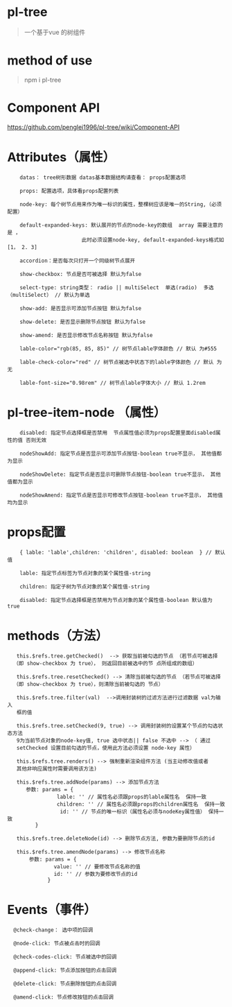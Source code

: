 # pl-tree
> 一个基于vue 的树组件
# method of use
> npm i pl-tree
# Component API
  https://github.com/penglei1996/pl-tree/wiki/Component-API
# Attributes（属性）
        datas： tree树形数据 datas基本数据结构请查看： props配置选项

        props: 配置选项，具体看props配置列表

        node-key: 每个树节点用来作为唯一标识的属性，整棵树应该是唯一的String,（必须配置）

        default-expanded-keys: 默认展开的节点的node-key的数组	array 需要注意的是 ，
                            此时必须设置node-key, default-expanded-keys格式如 [1， 2. 3]

        accordion：是否每次只打开一个同级树节点展开

        show-checkbox: 节点是否可被选择 默认为false

        select-type: string类型： radio || multiSelect  单选(radio)  多选（multiSelect） // 默认为单选

        show-add: 是否显示可添加节点按钮 默认为false

        show-delete: 是否显示删除节点按钮 默认为false

        show-amend: 是否显示修改节点名称按钮 默认为false

        lable-color="rgb(85, 85, 85)" // 树节点lable字体颜色 // 默认 为#555

        lable-check-color="red" // 树节点被选中状态下的lable字体颜色 // 默认 为无

        lable-font-size="0.98rem" // 树节点lable字体大小 // 默认 1.2rem

# pl-tree-item-node （属性）
        disabled: 指定节点选择框是否禁用  节点属性值必须为props配置里面disabled属性的值 否则无效

        nodeShowAdd: 指定节点是否显示可添加节点按钮-boolean true不显示， 其他值都为显示

        nodeShowDelete: 指定节点是否显示可删除节点按钮-boolean true不显示， 其他值都为显示

        nodeShowAmend: 指定节点是否显示可修改节点按钮-boolean true不显示， 其他值均为显示

# props配置
        { lable: 'lable',children: 'children', disabled: boolean  } // 默认值

        lable: 指定节点标签为节点对象的某个属性值-string

        children: 指定子树为节点对象的某个属性值-string

        disabled: 指定节点选择框是否禁用为节点对象的某个属性值-boolean 默认值为 true

# methods（方法）
       this.$refs.tree.getChecked()  --> 获取当前被勾选的节点 （若节点可被选择
      （即 show-checkbox 为 true）， 则返回目前被选中的节 点所组成的数组）

       this.$refs.tree.resetChecked() --> 清除当前被勾选的节点 （若节点可被选择
      （即 show-checkbox 为 true），则清除当前被勾选的 节点）

       this.$refs.tree.filter(val)  -->调用封装树的过滤方法进行过滤数据 val为输入
       框的值

       this.$refs.tree.setChecked(9, true) --> 调用封装树的设置某个节点的勾选状态方法
       9为当前节点对象的node-key值, true 选中状态|| false 不选中 --> （ 通过
       setChecked 设置目前勾选的节点，使用此方法必须设置 node-key 属性）

       this.$refs.tree.renders() --> 强制重新渲染组件方法 (当主动修改值或者
       其他非响应属性时需要调用该方法)

       this.$refs.tree.addNode(params) --> 添加节点方法
          参数: params = {
                    lable: '' // 属性名必须跟props的lable属性名  保持一致
                    children: '' // 属性名必须跟props的children属性名  保持一致
                     id: '' // 节点的唯一标识（属性名必须与nodeKey属性值） 保持一致
             }

       this.$refs.tree.deleteNode(id) --> 删除节点方法, 参数为要删除节点的id

       this.$refs.tree.amendNode(params) --> 修改节点名称
           参数: params = {
                   value: '' // 要修改节点名称的值
                   id: '' // 参数为要修改节点的id
                 }

# Events（事件）
      @check-change： 选中项的回调

      @node-click: 节点被点击时的回调

      @check-codes-click: 节点被选中的回调

      @append-click: 节点添加按钮的点击回调

      @delete-click: 节点删除按钮的点击回调

      @amend-click: 节点修改按钮的点击回调
